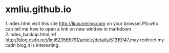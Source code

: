 # xmliu.github.io
1.index.html,visit this site <http://liuxunming.com> on your browser.PS:who can tell me how to open a link on new window in markdown<br>
2.index_backup.html,ref <http://blog.csdn.net/lmj623565791/article/details/51319147>,may redirect my csdn blog,it is interesting.
